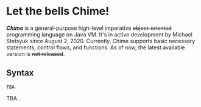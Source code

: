 # Let the bells Chime!

***Chime*** is a general-purpose high-level imperative ~~object-oriented~~ programming language on Java VM. It's in active development by Michael Stetsyuk since August 2, 2020. Currently, Chime supports basic necessary statements, control flows, and functions. As of now, the latest available  version is ~~not released~~.

## Syntax

```Chime
TBA
```

TBA...